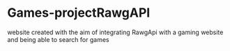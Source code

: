 # Games-projectRawgAPI
website created with the aim of integrating RawgApi with a gaming website and being able to search for games
